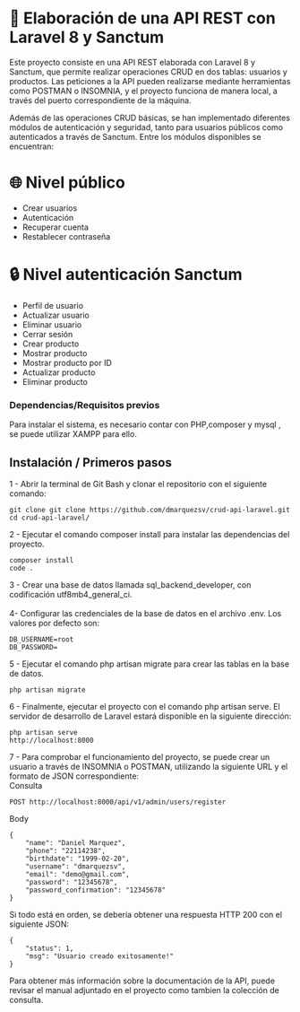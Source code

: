 # 🚀 Elaboración de una API REST con Laravel 8 y Sanctum

Este proyecto consiste en una API REST elaborada con Laravel 8 y Sanctum, que permite realizar operaciones CRUD en dos tablas: usuarios y productos. Las peticiones a la API pueden realizarse mediante herramientas como POSTMAN o INSOMNIA, y el proyecto funciona de manera local, a través del puerto correspondiente de la máquina.

Además de las operaciones CRUD básicas, se han implementado diferentes módulos de autenticación y seguridad, tanto para usuarios públicos como autenticados a través de Sanctum. Entre los módulos disponibles se encuentran:

# 🌐 Nivel público
- Crear usuarios
- Autenticación
- Recuperar cuenta
- Restablecer contraseña

# 🔒 Nivel autenticación Sanctum
- Perfil de usuario
- Actualizar usuario
- Eliminar usuario
- Cerrar sesión
- Crear producto
- Mostrar producto
- Mostrar producto por ID
- Actualizar producto
- Eliminar producto

### Dependencias/Requisitos previos
Para instalar el sistema, es necesario contar con PHP,composer y mysql , se puede utilizar XAMPP para ello.

## Instalación / Primeros pasos

1 - Abrir la terminal de Git Bash y clonar el repositorio con el siguiente comando:
```shell
git clone git clone https://github.com/dmarquezsv/crud-api-laravel.git
cd crud-api-laravel/
```
2 - Ejecutar el comando composer install para instalar las dependencias del proyecto.
```shell
composer install
code .
```
3 - Crear una base de datos llamada sql_backend_developer, con codificación utf8mb4_general_ci.
<br><br>
4- Configurar las credenciales de la base de datos en el archivo .env. Los valores por defecto son:

```shell
DB_USERNAME=root
DB_PASSWORD=
```
5 - Ejecutar el comando php artisan migrate para crear las tablas en la base de datos.

```shell
php artisan migrate
```
6 - Finalmente, ejecutar el proyecto con el comando php artisan serve. El servidor de desarrollo de Laravel estará disponible en la siguiente dirección:
```shell
php artisan serve
http://localhost:8000
```
7 - Para comprobar el funcionamiento del proyecto, se puede crear un usuario a través de INSOMNIA o POSTMAN, utilizando la siguiente URL y el formato de JSON correspondiente:
<br>
Consulta
```shell
POST http://localhost:8000/api/v1/admin/users/register
```

Body

```shell
{ 
    "name": "Daniel Marquez",
    "phone": "22114238",
    "birthdate": "1999-02-20",
    "username": "dmarquezsv",
    "email": "demo@gmail.com",
    "password": "12345678",
    "password_confirmation": "12345678"
}
```
Si todo está en orden, se debería obtener una respuesta HTTP 200 con el siguiente JSON:
```shell
{
    "status": 1,
    "msg": "Usuario creado exitosamente!"
}
```

Para obtener más información sobre la documentación de la API, puede revisar el manual adjuntado en el proyecto como tambien la colección de consulta.




